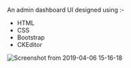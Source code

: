 An admin dashboard UI designed using :-
- HTML
- CSS
- Bootstrap
- CKEditor 

![Screenshot from 2019-04-06 15-16-18](https://user-images.githubusercontent.com/44259288/55667829-25d02680-587f-11e9-9f9c-4c8ce5fa7d8d.png)
